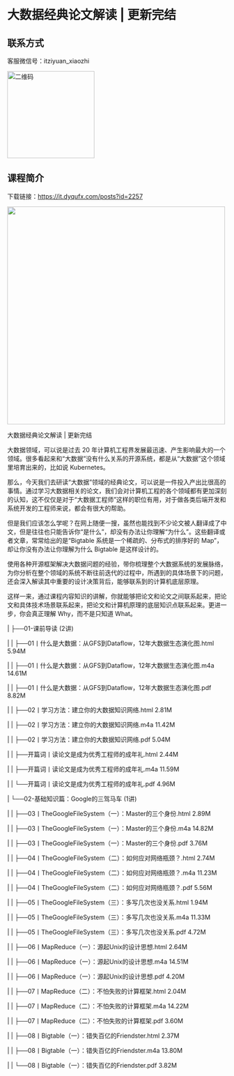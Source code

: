 # 大数据经典论文解读 | 更新完结

## 联系方式

客服微信号：itziyuan_xiaozhi

<img src="https://ziyuanyun.oss-cn-guangzhou.aliyuncs.com/common/20240614073449/666b82192834a.jpg" width="200" height="200" alt="二维码">

## 课程简介

下载链接：https://it.dyqufx.com/posts?id=2257

<img src="https://ziyuanyun.oss-cn-guangzhou.aliyuncs.com/yun/20240515183749/6644907df2e56.jpg" width="500" alt="">

  大数据经典论文解读 | 更新完结 

 大数据领域，可以说是过去 20 年计算机工程界发展最迅速、产生影响最大的一个领域。很多看起来和“大数据”没有什么关系的开源系统，都是从“大数据”这个领域里培育出来的，比如说 Kubernetes。

 那么，今天我们去研读“大数据”领域的经典论文，可以说是一件投入产出比很高的事情。通过学习大数据相关的论文，我们会对计算机工程的各个领域都有更加深刻的认知，这不仅仅是对于“大数据工程师”这样的职位有用，对于做各类后端开发和系统开发的工程师来说，都会有很大的帮助。

 但是我们应该怎么学呢？在网上随便一搜，虽然也能找到不少论文被人翻译成了中文，但是往往也只能告诉你“是什么”，却没有办法让你理解“为什么”。这些翻译或者文章，常常给出的是“Bigtable 系统是一个稀疏的、分布式的排序好的 Map”，却让你没有办法让你理解为什么 Bigtable 是这样设计的。

 使用各种开源框架解决大数据问题的经验，带你梳理整个大数据系统的发展脉络，为你分析在整个领域的系统不断往前迭代的过程中，所遇到的具体场景下的问题，还会深入解读其中重要的设计决策背后，能够联系到的计算机底层原理。

 这样一来，通过课程内容知识的讲解，你就能够把论文和论文之间联系起来，把论文和具体技术场景联系起来，把论文和计算机原理的底层知识点联系起来。更进一步，你会真正理解 Why，而不是只知道 What。

 | ├──01-课前导读 (2讲)

 | | ├──01丨什么是大数据：从GFS到Dataflow，12年大数据生态演化图.html 5.94M

 | | ├──01丨什么是大数据：从GFS到Dataflow，12年大数据生态演化图.m4a 14.61M

 | | ├──01丨什么是大数据：从GFS到Dataflow，12年大数据生态演化图.pdf 8.82M

 | | ├──02丨学习方法：建立你的大数据知识网络.html 2.81M

 | | ├──02丨学习方法：建立你的大数据知识网络.m4a 11.42M

 | | ├──02丨学习方法：建立你的大数据知识网络.pdf 5.04M

 | | ├──开篇词丨读论文是成为优秀工程师的成年礼.html 2.44M

 | | ├──开篇词丨读论文是成为优秀工程师的成年礼.m4a 11.59M

 | | └──开篇词丨读论文是成为优秀工程师的成年礼.pdf 4.96M

 | └──02-基础知识篇：Google的三驾马车 (1讲)

 | | ├──03丨TheGoogleFileSystem（一）：Master的三个身份.html 2.89M

 | | ├──03丨TheGoogleFileSystem（一）：Master的三个身份.m4a 14.82M

 | | ├──03丨TheGoogleFileSystem（一）：Master的三个身份.pdf 3.76M

 | | ├──04丨TheGoogleFileSystem（二）：如何应对网络瓶颈？.html 2.74M

 | | ├──04丨TheGoogleFileSystem（二）：如何应对网络瓶颈？.m4a 11.23M

 | | ├──04丨TheGoogleFileSystem（二）：如何应对网络瓶颈？.pdf 5.56M

 | | ├──05丨TheGoogleFileSystem（三）：多写几次也没关系.html 1.94M

 | | ├──05丨TheGoogleFileSystem（三）：多写几次也没关系.m4a 11.33M

 | | ├──05丨TheGoogleFileSystem（三）：多写几次也没关系.pdf 4.72M

 | | ├──06丨MapReduce（一）：源起Unix的设计思想.html 2.64M

 | | ├──06丨MapReduce（一）：源起Unix的设计思想.m4a 14.51M

 | | ├──06丨MapReduce（一）：源起Unix的设计思想.pdf 4.20M

 | | ├──07丨MapReduce（二）：不怕失败的计算框架.html 2.04M

 | | ├──07丨MapReduce（二）：不怕失败的计算框架.m4a 14.22M

 | | ├──07丨MapReduce（二）：不怕失败的计算框架.pdf 3.60M

 | | ├──08丨Bigtable（一）：错失百亿的Friendster.html 2.37M

 | | ├──08丨Bigtable（一）：错失百亿的Friendster.m4a 13.80M

 | | └──08丨Bigtable（一）：错失百亿的Friendster.pdf 3.82M

  